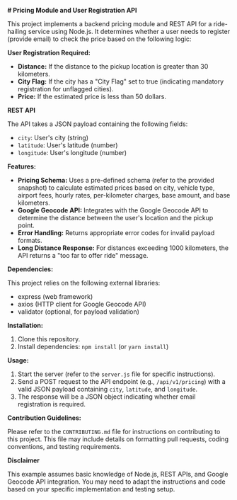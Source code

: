 **# Pricing Module and User Registration API**

This project implements a backend pricing module and REST API for a ride-hailing service using Node.js. It determines whether a user needs to register (provide email) to check the price based on the following logic:

**User Registration Required:**

- **Distance:** If the distance to the pickup location is greater than 30 kilometers.
- **City Flag:** If the city has a "City Flag" set to true (indicating mandatory registration for unflagged cities).
- **Price:** If the estimated price is less than 50 dollars.

**REST API**

The API takes a JSON payload containing the following fields:

- `city`: User's city (string)
- `latitude`: User's latitude (number)
- `longitude`: User's longitude (number)

**Features:**

- **Pricing Schema:** Uses a pre-defined schema (refer to the provided snapshot) to calculate estimated prices based on city, vehicle type, airport fees, hourly rates, per-kilometer charges, base amount, and base kilometers.
- **Google Geocode API:** Integrates with the Google Geocode API to determine the distance between the user's location and the pickup point.
- **Error Handling:** Returns appropriate error codes for invalid payload formats.
- **Long Distance Response:** For distances exceeding 1000 kilometers, the API returns a "too far to offer ride" message.

**Dependencies:**

This project relies on the following external libraries:

- express (web framework)
- axios (HTTP client for Google Geocode API)
- validator (optional, for payload validation)

**Installation:**

1. Clone this repository.
2. Install dependencies: `npm install` (or `yarn install`)

**Usage:**

1. Start the server (refer to the `server.js` file for specific instructions).
2. Send a POST request to the API endpoint (e.g., `/api/v1/pricing`) with a valid JSON payload containing `city`, `latitude`, and `longitude`.
3. The response will be a JSON object indicating whether email registration is required.

**Contribution Guidelines:**

Please refer to the `CONTRIBUTING.md` file for instructions on contributing to this project. This file may include details on formatting pull requests, coding conventions, and testing requirements.

**Disclaimer**

This example assumes basic knowledge of Node.js, REST APIs, and Google Geocode API integration. You may need to adapt the instructions and code based on your specific implementation and testing setup.
